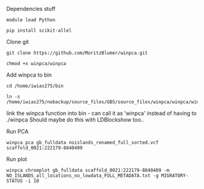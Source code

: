 Dependencies stuff
```
module load Python

pip install scikit-allel
```

Clone git
```
git clone https://github.com/MoritzBlumer/winpca.git

chmod +x winpca/winpca
```

Add winpca to bin
```
cd /home/iwias275/bin

ln -s /home/iwias275/nobackup/source_files/GBS/source_files/winpca/winpca/winpca
```
link the winpca function into bin - can call it as 'winpca' instead of having to ./winpca
Should maybe do this with LDBlockshow too..

Run PCA 
```
winpca pca gb_fulldata noislands_renamed_full_sorted.vcf scaffold_0021:222179-8840409
```

Run plot
```
winpca chromplot gb_fulldata scaffold_0021:222179-8840409 -m NO_ISLANDS_all_locations_no_lowdata_FULL_METADATA.txt -g MIGRATORY-STATUS -i 10
```
